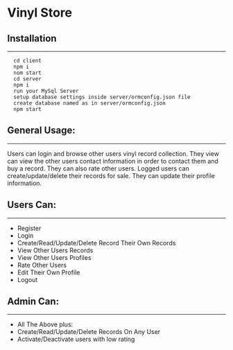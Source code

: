 # Vinyl Store
## Installation
- - - -
~~~~
  cd client
  npm i
  nom start
  cd server
  npm i
  run your MySql Server
  setup database settings inside server/ormconfig.json file
  create database named as in server/ormconfig.json
  npm start
~~~~

## General Usage:
- - - -
Users can login and browse other users vinyl record collection.
They view can view the other users contact information in order to contact them and buy a record. They can also rate other users.
Logged users can create/update/delete their records for sale.
They can update their profile information.

## Users Can:
- - - -
- Register
- Login
- Create/Read/Update/Delete Record Their Own Records
- View Other Users Records
- View Other Users Profiles
- Rate Other Users
- Edit Their Own Profile
- Logout

## Admin Can:
- - - -
- All The Above plus:
- Create/Read/Update/Delete Records On Any User
- Activate/Deactivate users with low rating
